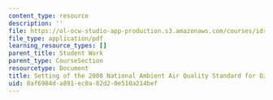 ```yaml
---
content_type: resource
description: ''
file: https://ol-ocw-studio-app-production.s3.amazonaws.com/courses/ids-410j-modeling-and-assessment-for-policy-spring-2013/0af6984da891ec0a82d20e510a214bef_MITESD_864S13_Clean_Air.pdf
file_type: application/pdf
learning_resource_types: []
parent_title: Student Work
parent_type: CourseSection
resourcetype: Document
title: Setting of the 2008 National Ambient Air Quality Standard for Ozone
uid: 0af6984d-a891-ec0a-82d2-0e510a214bef
---
```


